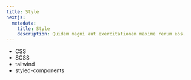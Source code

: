 ```yaml
---
title: Style
nextjs:
  metadata:
    title: Style
    description: Quidem magni aut exercitationem maxime rerum eos.
---
```


- CSS
- SCSS
- tailwind
- styled-components
